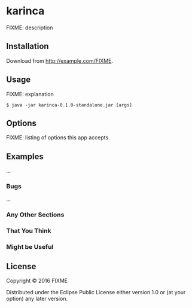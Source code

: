 # karinca

FIXME: description

## Installation

Download from http://example.com/FIXME.

## Usage

FIXME: explanation

    $ java -jar karinca-0.1.0-standalone.jar [args]

## Options

FIXME: listing of options this app accepts.

## Examples

...

### Bugs

...

### Any Other Sections
### That You Think
### Might be Useful

## License

Copyright © 2016 FIXME

Distributed under the Eclipse Public License either version 1.0 or (at
your option) any later version.
